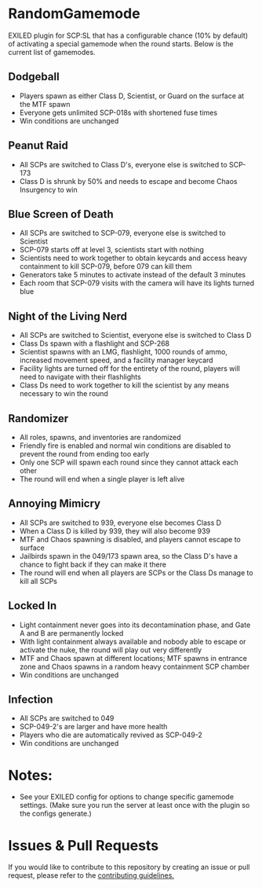 # RandomGamemode
 EXILED plugin for SCP:SL that has a configurable chance (10% by default) of activating a special gamemode when the round starts. Below is the current list of gamemodes.
 
## Dodgeball
- Players spawn as either Class D, Scientist, or Guard on the surface at the MTF spawn
- Everyone gets unlimited SCP-018s with shortened fuse times
- Win conditions are unchanged

## Peanut Raid
- All SCPs are switched to Class D's, everyone else is switched to SCP-173
- Class D is shrunk by 50% and needs to escape and become Chaos Insurgency to win

## Blue Screen of Death
- All SCPs are switched to SCP-079, everyone else is switched to Scientist
- SCP-079 starts off at level 3, scientists start with nothing
- Scientists need to work together to obtain keycards and access heavy containment to kill SCP-079, before 079 can kill them
- Generators take 5 minutes to activate instead of the default 3 minutes
- Each room that SCP-079 visits with the camera will have its lights turned blue

## Night of the Living Nerd
- All SCPs are switched to Scientist, everyone else is switched to Class D
- Class Ds spawn with a flashlight and SCP-268
- Scientist spawns with an LMG, flashlight, 1000 rounds of ammo, increased movement speed, and a facility manager keycard
- Facility lights are turned off for the entirety of the round, players will need to navigate with their flashlights
- Class Ds need to work together to kill the scientist by any means necessary to win the round

## Randomizer
- All roles, spawns, and inventories are randomized
- Friendly fire is enabled and normal win conditions are disabled to prevent the round from ending too early
- Only one SCP will spawn each round since they cannot attack each other
- The round will end when a single player is left alive

## Annoying Mimicry
- All SCPs are switched to 939, everyone else becomes Class D
- When a Class D is killed by 939, they will also become 939
- MTF and Chaos spawning is disabled, and players cannot escape to surface
- Jailbirds spawn in the 049/173 spawn area, so the Class D's have a chance to fight back if they can make it there
- The round will end when all players are SCPs or the Class Ds manage to kill all SCPs

## Locked In
- Light containment never goes into its decontamination phase, and Gate A and B are permanently locked
- With light containment always available and nobody able to escape or activate the nuke, the round will play out very differently
- MTF and Chaos spawn at different locations; MTF spawns in entrance zone and Chaos spawns in a random heavy containment SCP chamber
- Win conditions are unchanged

## Infection
- All SCPs are switched to 049
- SCP-049-2's are larger and have more health
- Players who die are automatically revived as SCP-049-2
- Win conditions are unchanged

# Notes:
- See your EXILED config for options to change specific gamemode settings. (Make sure you run the server at least once with the plugin so the configs generate.)

# Issues & Pull Requests
 If you would like to contribute to this repository by creating an issue or pull request, please refer to the [contributing guidelines.](https://lambdagaming.github.io/contributing.html)
